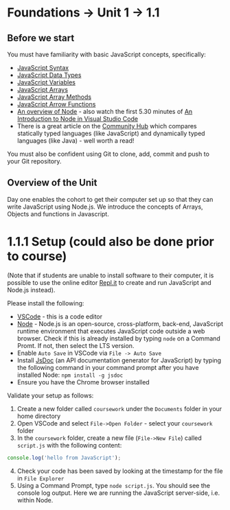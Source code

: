 # Foundations -> Unit 1 -> 1.1

## Before we start
You must have familiarity with basic JavaScript concepts, specifically:
  * [JavaScript Syntax](https://www.w3schools.com/js/js_syntax.asp)
  * [JavaScript Data Types](https://www.w3schools.com/js/js_datatypes.asp)
  * [JavaScript Variables](https://www.w3schools.com/js/js_variables.asp)
  * [JavaScript Arrays](https://www.w3schools.com/js/js_arrays.asp)
  * [JavaScript Array Methods](https://www.w3schools.com/js/js_array_methods.asp)
  * [JavaScript Arrow Functions](https://www.w3schools.com/js/js_arrow_function.asp)
  * [An overview of Node](https://www.codecademy.com/articles/what-is-node) - also watch the first 5.30 minutes of [An Introduction to Node in Visual Studio Code](https://www.youtube.com/watch?v=EIQgVdoYb0M)
  * There is a great article on the [Community Hub](https://community.multiverse.io/topics/16826/feed) which compares statically typed languages (like JavaScript) and dynamically typed languages (like Java) - well worth a read!

You must also be confident using Git to clone, add, commit and push to your Git repository.

## Overview of the Unit

Day one enables the cohort to get their computer set up so that they can write JavaScript using Node.js. We introduce the concepts of Arrays, Objects and functions in Javascript.

# 1.1.1 Setup (could also be done prior to course)
(Note that if students are unable to install software to their computer, it is possible to use the online editor [Repl.it](https://repl.it/) to create and run JavaScript and Node.js instead).

Please install the following:
   * [VSCode](https://code.visualstudio.com/) - this is a code editor
   * [Node](https://nodejs.org/en/) - Node.js is an open-source, cross-platform, back-end, JavaScript runtime environment that executes JavaScript code outside a web browser. Check if this is already installed by typing `node` on a Command Promt. If not, then select the LTS version. 
   * Enable `Auto Save` in VSCode via `File -> Auto Save`
   * Install [JsDoc](https://jsdoc.app/) (an API documentation generator for JavaScript) by typing the following command in your command prompt after you have installed Node: `npm install -g jsdoc`
   * Ensure you have the Chrome browser installed

Validate your setup as follows:
  1. Create a new folder called `coursework` under the `Documents` folder in your home directory
  2. Open VSCode and select `File->Open Folder` - select your `coursework` folder
  3. In the `coursework` folder, create a new file (`File->New File`) called `script.js` with the following content: 
```js
console.log('hello from JavaScript');
```
  4. Check your code has been saved by looking at the timestamp for the file in `File Explorer`
  5. Using a Command Prompt, type `node script.js`. You should see the console log output. Here we are running the JavaScript server-side, i.e. within Node.